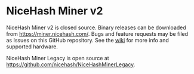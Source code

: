 # NiceHash Miner v2
NiceHash Miner v2 is closed source. Binary releases can be downloaded from
<https://miner.nicehash.com/>. Bugs and feature requests may be filed as Issues
on this GitHub repository. See the
[wiki](https://github.com/nicehash/NiceHashMiner2/wiki) for more info and
supported hardware.

NiceHash Miner Legacy is open source at
<https://github.com/nicehash/NiceHashMinerLegacy>.